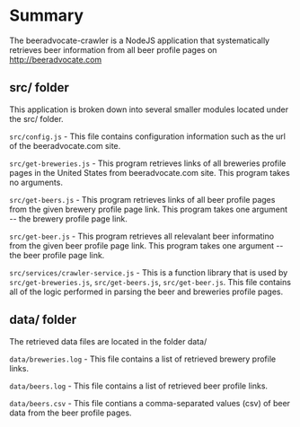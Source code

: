# Summary
The beeradvocate-crawler is a NodeJS application that systematically retrieves beer information from all beer profile pages on http://beeradvocate.com

##  src/ folder
This application is broken down into several smaller modules located under the src/ folder.

`src/config.js` - This file contains configuration information such as the url of the beeradvocate.com site.

`src/get-breweries.js` - This program retrieves links of all breweries profile pages in the United States from beeradvocate.com site.  This program takes no arguments.

`src/get-beers.js` - This program retrieves links of all beer profile pages from the given brewery profile page link.  This program takes one argument -- the brewery profile page link.

`src/get-beer.js` - This program retrieves all relevalant beer informatino from the given beer profile page link.  This program takes one argument -- the beer profile page link.

`src/services/crawler-service.js` - This is a function library that is used by `src/get-breweries.js`, `src/get-beers.js`, `src/get-beer.js`.  This file contains all of the logic performed in parsing the beer and breweries profile pages.

## data/ folder
The retrieved data files are located in the folder data/

`data/breweries.log` - This file contains a list of retrieved brewery profile links.

`data/beers.log` - This file contains a list of retrieved beer profile links.

`data/beers.csv` - This file contians a comma-separated values (csv) of beer data from the beer profile pages.
